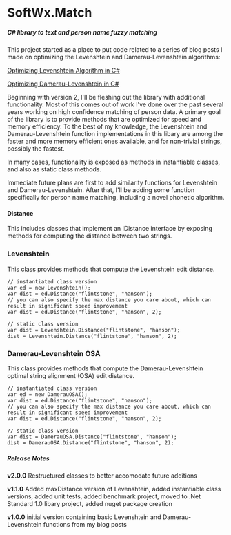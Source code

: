# SoftWx.Match
##### C# library to text and person name fuzzy matching

This project started as a place to put code related to a series of blog posts I made on optimizing the Levenshtein and Damerau-Levenshtein algorithms:

[Optimizing Levenshtein Algorithm in C#](http://blog.softwx.net/2014/12/optimizing-levenshtein-algorithm-in-c.html)

[Optimizing Damerau-Levenshtein in C#](http://blog.softwx.net/2015/01/optimizing-damerau-levenshtein_15.html)

Beginning with version 2, I'll be fleshing out the library with additional functionality. Most of this comes out of work I've done over the past several years working on high confidence matching of person data. A primary goal of the library is to provide methods that are optimized for speed and memory efficiency. To the best of my knowledge, the Levenshtein and Damerau-Levenshtein function implementations in this libary are among the faster and more memory efficient ones available, and for non-trivial strings, possibly the fastest.

In many cases, functionality is exposed as methods in instantiable classes, and also as static class methods.

Immediate future plans are first to add similarity functions for Levenshtein and Damerau-Levenshtein. After that, I'll be adding some function specifically for person name matching, including a novel phonetic algorithm.

#### Distance
This includes classes that implement an IDistance interface by exposing methods for computing the distance between two strings.
### Levenshtein
This class provides methods that compute the Levenshtein edit distance.
```
// instantiated class version
var ed = new Levenshtein();
var dist = ed.Distance("flintstone", "hanson");
// you can also specify the max distance you care about, which can result in significant speed improvement
var dist = ed.Distance("flintstone", "hanson", 2);

// static class version
var dist = Levenshtein.Distance("flintstone", "hanson");
dist = Levenshtein.Distance("flintstone", "hanson", 2);
```
### Damerau-Levenshtein OSA
This class provides methods that compute the Damerau-Levenshtein optimal string alignment (OSA) edit distance.
```
// instantiated class version
var ed = new DamerauOSA();
var dist = ed.Distance("flintstone", "hanson");
// you can also specify the max distance you care about, which can result in significant speed improvement
var dist = ed.Distance("flintstone", "hanson", 2);

// static class version
var dist = DamerauOSA.Distance("flintstone", "hanson");
dist = DamerauOSA.Distance("flintstone", "hanson", 2);
```

##### Release Notes
**v2.0.0** Restructured classes to better accomodate future additions

**v1.1.0** Added maxDistance version of Levenshtein, added instantiable class versions, added unit tests, added benchmark project, moved to .Net Standard 1.0 libary project, added nuget package creation

**v1.0.0** initial version containing basic Levenshtein and Damerau-Levenshtein functions from my blog posts	
